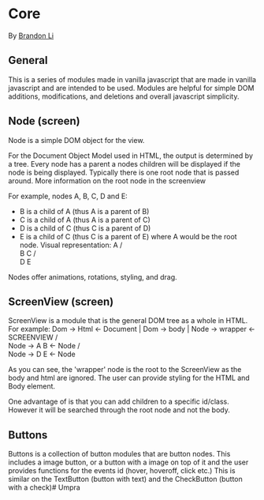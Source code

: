 <!--  
  README.md
  Sherpa
  Created by Brandon Li on 2/18/19.
  Copyright © 2019 Brandon Li. All rights reserved. 
-->
Core
=======
By [Brandon Li](https://github.com/brandonLi8)

## General

This is a series of modules made in vanilla javascript that are made in vanilla javascript and are intended to be used. Modules are helpful for simple DOM additions, modifications, and deletions and overall javascript simplicity.

## Node (screen)

Node is a simple DOM object for the view.

For the Document Object Model used in HTML, the output is determined by a tree. Every node has a parent a nodes children will be displayed if the node is being displayed. Typically there is one root node that is passed around.
More information on the root node in the screenview

For example, nodes A, B, C, D and E:
- B is a child of A (thus A is a parent of B)
- C is a child of A (thus A is a parent of C)
- D is a child of C (thus C is a parent of D)
- E is a child of C (thus C is a parent of E)
where A would be the root node. Visual representation:
  A
 / \
B   C
   / \
  D   E

Nodes offer animations, rotations, styling, and drag.

## ScreenView (screen)

ScreenView is a module that is the general DOM tree as a whole in HTML.
For example:
    Dom -> Html  <- Document
            |
    Dom -> body
            |
  Node -> wrapper <- SCREENVIEW
           / \
  Node -> A   B <- Node
         / \
Node -> D   E <- Node

As you can see, the 'wrapper' node is the root to the ScreenView as the body and html are ignored. The user can provide styling for the HTML and Body element.

One advantage of is that you can add children to a specific id/class.
However it will be searched through the root node and not the body.

## Buttons 

Buttons is a collection of button modules that are button nodes. This includes a image button, or a button with a image on top of it and the user provides functions for the events id (hover, hoveroff, click etc.)
This is similar on the TextButton (button with text) and the CheckButton (button with a check)# Umpra
